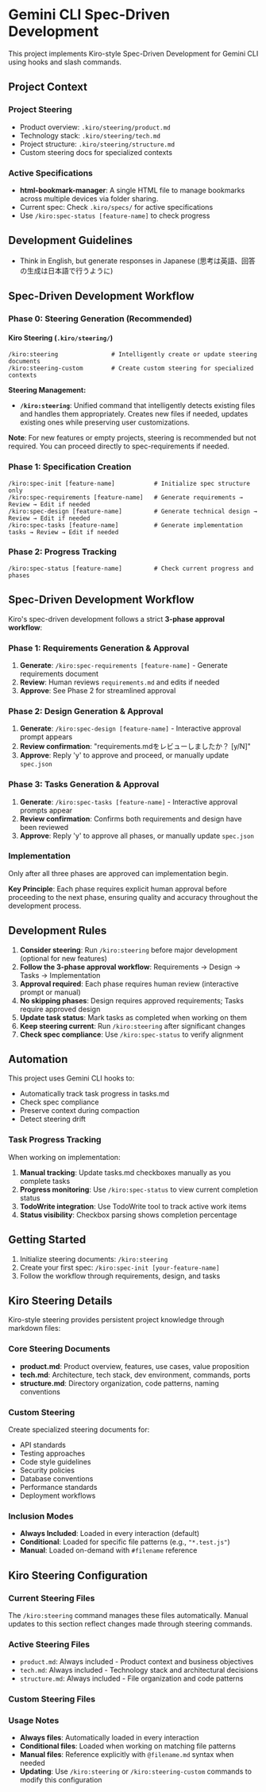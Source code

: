 # Gemini CLI Spec-Driven Development

This project implements Kiro-style Spec-Driven Development for Gemini CLI using hooks and slash commands.

## Project Context

### Project Steering
- Product overview: `.kiro/steering/product.md`
- Technology stack: `.kiro/steering/tech.md`
- Project structure: `.kiro/steering/structure.md`
- Custom steering docs for specialized contexts

### Active Specifications
- **html-bookmark-manager**: A single HTML file to manage bookmarks across multiple devices via folder sharing.
- Current spec: Check `.kiro/specs/` for active specifications
- Use `/kiro:spec-status [feature-name]` to check progress

## Development Guidelines
- Think in English, but generate responses in Japanese (思考は英語、回答の生成は日本語で行うように)

## Spec-Driven Development Workflow

### Phase 0: Steering Generation (Recommended)

#### Kiro Steering (`.kiro/steering/`)
```
/kiro:steering               # Intelligently create or update steering documents
/kiro:steering-custom        # Create custom steering for specialized contexts
```

**Steering Management:**
- **`/kiro:steering`**: Unified command that intelligently detects existing files and handles them appropriately. Creates new files if needed, updates existing ones while preserving user customizations.

**Note**: For new features or empty projects, steering is recommended but not required. You can proceed directly to spec-requirements if needed.

### Phase 1: Specification Creation
```
/kiro:spec-init [feature-name]           # Initialize spec structure only
/kiro:spec-requirements [feature-name]   # Generate requirements → Review → Edit if needed
/kiro:spec-design [feature-name]         # Generate technical design → Review → Edit if needed
/kiro:spec-tasks [feature-name]          # Generate implementation tasks → Review → Edit if needed
```

### Phase 2: Progress Tracking
```
/kiro:spec-status [feature-name]         # Check current progress and phases
```

## Spec-Driven Development Workflow

Kiro's spec-driven development follows a strict **3-phase approval workflow**:

### Phase 1: Requirements Generation & Approval
1. **Generate**: `/kiro:spec-requirements [feature-name]` - Generate requirements document
2. **Review**: Human reviews `requirements.md` and edits if needed
3. **Approve**: See Phase 2 for streamlined approval

### Phase 2: Design Generation & Approval
1. **Generate**: `/kiro:spec-design [feature-name]` - Interactive approval prompt appears
2. **Review confirmation**: "requirements.mdをレビューしましたか？ [y/N]"
3. **Approve**: Reply 'y' to approve and proceed, or manually update `spec.json`

### Phase 3: Tasks Generation & Approval
1. **Generate**: `/kiro:spec-tasks [feature-name]` - Interactive approval prompts appear
2. **Review confirmation**: Confirms both requirements and design have been reviewed
3. **Approve**: Reply 'y' to approve all phases, or manually update `spec.json`

### Implementation
Only after all three phases are approved can implementation begin.

**Key Principle**: Each phase requires explicit human approval before proceeding to the next phase, ensuring quality and accuracy throughout the development process.

## Development Rules

1. **Consider steering**: Run `/kiro:steering` before major development (optional for new features)
2. **Follow the 3-phase approval workflow**: Requirements → Design → Tasks → Implementation
3. **Approval required**: Each phase requires human review (interactive prompt or manual)
4. **No skipping phases**: Design requires approved requirements; Tasks require approved design
5. **Update task status**: Mark tasks as completed when working on them
6. **Keep steering current**: Run `/kiro:steering` after significant changes
7. **Check spec compliance**: Use `/kiro:spec-status` to verify alignment

## Automation

This project uses Gemini CLI hooks to:
- Automatically track task progress in tasks.md
- Check spec compliance
- Preserve context during compaction
- Detect steering drift

### Task Progress Tracking

When working on implementation:
1. **Manual tracking**: Update tasks.md checkboxes manually as you complete tasks
2. **Progress monitoring**: Use `/kiro:spec-status` to view current completion status
3. **TodoWrite integration**: Use TodoWrite tool to track active work items
4. **Status visibility**: Checkbox parsing shows completion percentage

## Getting Started

1. Initialize steering documents: `/kiro:steering`
2. Create your first spec: `/kiro:spec-init [your-feature-name]`
3. Follow the workflow through requirements, design, and tasks

## Kiro Steering Details

Kiro-style steering provides persistent project knowledge through markdown files:

### Core Steering Documents
- **product.md**: Product overview, features, use cases, value proposition
- **tech.md**: Architecture, tech stack, dev environment, commands, ports
- **structure.md**: Directory organization, code patterns, naming conventions

### Custom Steering
Create specialized steering documents for:
- API standards
- Testing approaches
- Code style guidelines
- Security policies
- Database conventions
- Performance standards
- Deployment workflows

### Inclusion Modes
- **Always Included**: Loaded in every interaction (default)
- **Conditional**: Loaded for specific file patterns (e.g., `"*.test.js"`)
- **Manual**: Loaded on-demand with `#filename` reference

## Kiro Steering Configuration

### Current Steering Files
The `/kiro:steering` command manages these files automatically. Manual updates to this section reflect changes made through steering commands.

### Active Steering Files
- `product.md`: Always included - Product context and business objectives
- `tech.md`: Always included - Technology stack and architectural decisions  
- `structure.md`: Always included - File organization and code patterns

### Custom Steering Files
<!-- Added by /kiro:steering-custom command -->
<!-- Example entries:
- `api-standards.md`: Conditional - `"src/api/**/*"`, `"**/*api*"` - API design guidelines
- `testing-approach.md`: Conditional - `"**/*.test.*"`, `"**/spec/**/*"` - Testing conventions
- `security-policies.md`: Manual - Security review guidelines (reference with @security-policies.md)
-->

### Usage Notes
- **Always files**: Automatically loaded in every interaction
- **Conditional files**: Loaded when working on matching file patterns
- **Manual files**: Reference explicitly with `@filename.md` syntax when needed
- **Updating**: Use `/kiro:steering` or `/kiro:steering-custom` commands to modify this configuration